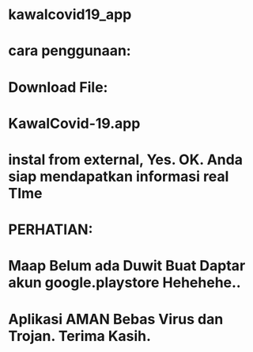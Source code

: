 # kawalcovid19_app
# cara penggunaan:
# Download File:
# KawalCovid-19.app
# instal from external, Yes. OK. Anda siap mendapatkan informasi real TIme

# PERHATIAN:
# Maap Belum ada Duwit Buat Daptar akun google.playstore Hehehehe..
# Aplikasi AMAN Bebas Virus dan Trojan. Terima Kasih.
